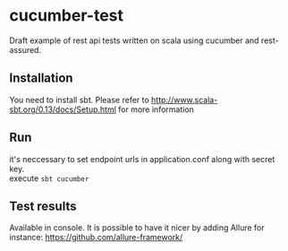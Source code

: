 # cucumber-test
Draft example of rest api tests written on scala using cucumber and rest-assured.

## Installation
You need to install sbt. Please refer to http://www.scala-sbt.org/0.13/docs/Setup.html for more information

## Run
it's neccessary to set endpoint urls in application.conf along with secret key.
<br>execute `sbt cucumber`

## Test results
Available in console. It is possible to have it nicer by adding Allure for instance: https://github.com/allure-framework/
